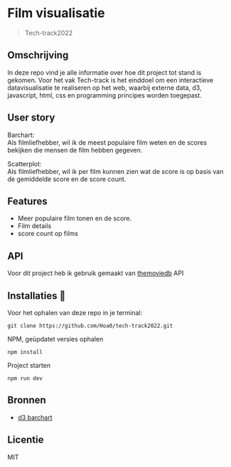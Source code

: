 # Film visualisatie

> Tech-track2022

## Omschrijving

In deze repo vind je alle informatie over hoe dit project tot stand is gekomen. Voor het vak Tech-track is het einddoel om een interactieve datavisualisatie te realiseren op het web, waarbij externe data, d3, javascript, html, css en programming principes worden toegepast.

## User story

Barchart: <br>
Als filmliefhebber, wil ik de meest populaire film weten en de scores bekijken die mensen de film hebben gegeven.

Scatterplot: <br>
Als filmliefhebber, wil ik per film kunnen zien wat de score is op basis van de gemiddelde score en de score count.

## Features

- Meer populaire film tonen en de score.
- Film details
- score count op films

## API

Voor dit project heb ik gebruik gemaakt van [themoviedb](https://www.themoviedb.org/documentation/api?language=nl-NL) API

## Installaties :wrench:

Voor het ophalen van deze repo in je terminal:

```commandline
git clone https://github.com/Hoa0/tech-track2022.git
```

NPM, geüpdatet versies ophalen

```commandline
npm install
```

Project starten

```commandline
npm run dev
```

## Bronnen

- [d3 barchart](https://d3-graph-gallery.com/barplot.html)

## Licentie

MIT
